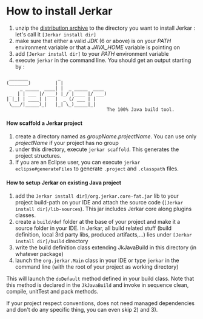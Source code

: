 # How to install Jerkar

1. unzip the [distribution archive](doc/bin/jerkar-distrib.zip) to the directory you want to install Jerkar : let's call it `[Jerkar install dir]`
2. make sure that either a valid *JDK* (6 or above) is on your _PATH_ environment variable or that a _JAVA_HOME_ variable is pointing on
3. add `[Jerkar install dir]` to your _PATH_ environment variable
4. execute `jerkar` in the command line. You should get an output starting by :
```dos
 _______           _
(_______)         | |
     _ _____  ____| |  _ _____  ____
 _  | | ___ |/ ___) |_/ |____ |/ ___)
| |_| | ____| |   |  _ (/ ___ | |
 \___/|_____)_|   |_| \_)_____|_|
                                     The 100% Java build tool.
```

#### How scaffold a Jerkar project
1. create a directory named as _groupName.projectName_. You can use only _projectName_ if your project has no group
2. under this directory, execute `jerkar scaffold`. This generates the project structures.
3. If you are an Eclipse user, you can execute `jerkar eclipse#generateFiles` to generate `.project` and `.classpath` files.

#### How to setup Jerkar on existing Java project
1. add the `Jerkar install dir]/org.jerkar.core-fat.jar` lib to your project build-path on your IDE and attach the source code (`[Jerkar install dir]/lib-sources`). This jar includes Jerkar core along plugins classes.
2. create a `build/def` folder at the base of your project and make it a source folder in your IDE. In Jerkar, all build related stuff (build definition, local 3rd party libs, produced artifacts,...) lies under `[Jerkar install dir]/build` directory
3. write the build definition class extending JkJavaBuild in this directory (in whatever package)
4. launch the `org.jerkar.Main` class in your IDE or type `jerkar` in the command line (with the root of your project as working directory)

This will launch the `doDefault` method defined in your build class. Note that this method is declared in the `JkJavaBuild` and invoke in sequence clean, compile, unitTest and pack methods.

If your project respect conventions, does not need managed dependencies and don't do any specific thing, you can even skip 2) and 3).




